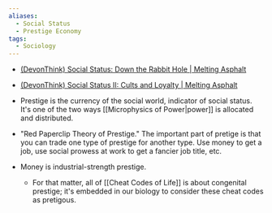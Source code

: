 ```yaml
---
aliases:
  - Social Status
  - Prestige Economy
tags:
  - Sociology
---
```

- [(DevonThink) Social Status: Down the Rabbit Hole | Melting Asphalt](x-devonthink-item://6B13F4B9-B38B-4F33-995E-259B113584E3)  
- [(DevonThink) Social Status II: Cults and Loyalty | Melting Asphalt](x-devonthink-item://22C37E10-B80C-4FA6-B7D1-F54781ED5171)  

- Prestige is the currency of the social world, indicator of social status. It's one of the two ways [[Microphysics of Power|power]] is allocated and distributed.
- "Red Paperclip Theory of Prestige." The important part of pretige is that you can trade one type of prestige for another type. Use money to get a job, use social prowess at work to get a fancier job title, etc.
- Money is industrial-strength prestige.
    - For that matter, all of [[Cheat Codes of Life]] is about congenital prestige; it's embedded in our biology to consider these cheat codes as pretigous.